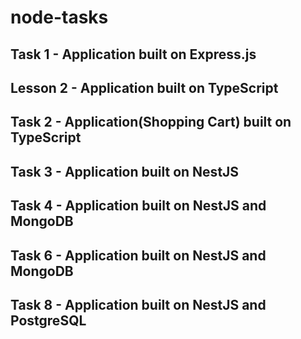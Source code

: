 # node-tasks

## Task 1 - Application built on Express.js

## Lesson 2 - Application built on TypeScript

## Task 2 - Application(Shopping Cart) built on TypeScript

## Task 3 - Application built on NestJS

## Task 4 - Application built on NestJS and MongoDB

## Task 6 - Application built on NestJS and MongoDB

## Task 8 - Application built on NestJS and PostgreSQL